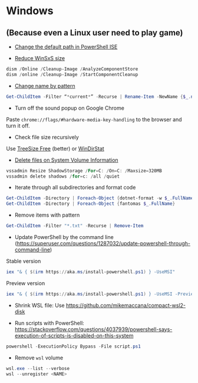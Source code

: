 # Windows

## (Because even a Linux user need to play game)

* [Change the default path in PowerShell ISE](https://stackoverflow.com/questions/32069265/how-to-set-powershell-default-directory/32069943)

* [Reduce WinSxS size](https://www.windowscentral.com/how-reclaim-space-reducing-size-winsxs-folder-windows-10)

```PowerShell
dism /Online /Cleanup-Image /AnalyzeComponentStore
dism /online /Cleanup-Image /StartComponentCleanup
```

* [Change name by pattern](https://devblogs.microsoft.com/scripting/use-powershell-to-rename-files-in-bulk/)

```PowerShell
Get-ChildItem -Filter “*current*” -Recurse | Rename-Item -NewName {$_.name -replace ‘current’,’old’ }
```

* Turn off the sound popup on Google Chrome

Paste `chrome://flags/#hardware-media-key-handling` to the browser and turn it off.

* Check file size recursively

Use [TreeSize Free](https://www.jam-software.com/treesize_free) (better) or [WinDirStat](https://windirstat.net/)

* [Delete files on System Volume Information](https://www.tenforums.com/general-support/114584-how-do-i-delete-files-system-volume-information.html)

```PowerShell
vssadmin Resize ShadowStorage /For=C: /On=C: /Maxsize=320MB
vssadmin delete shadows /for=c: /all /quiet
```

* Iterate through all subdirectories and format code

```PowerShell
Get-ChildItem -Directory | Foreach-Object {dotnet-format -w $_.FullName}
Get-ChildItem -Directory | Foreach-Object {fantomas $_.FullName}
```

* Remove items with pattern
```PowerShell
Get-ChildItem -Filter "*.txt" -Recurse | Remove-Item
```

* Update PowerShell by the command line (https://superuser.com/questions/1287032/update-powershell-through-command-line)

Stable version

```PowerShell
iex "& { $(irm https://aka.ms/install-powershell.ps1) } -UseMSI"
```

Preview version

```PowerShell
iex "& { $(irm https://aka.ms/install-powershell.ps1) } -UseMSI -Preview"
```

* Shrink WSL file: Use https://github.com/mikemaccana/compact-wsl2-disk

* Run scripts with PowerShell: https://stackoverflow.com/questions/4037939/powershell-says-execution-of-scripts-is-disabled-on-this-system

```PowerShell
powershell -ExecutionPolicy Bypass -File script.ps1
```

* Remove `wsl` volume

```PowerShell
wsl.exe --list --verbose
wsl --unregister <NAME>
```
